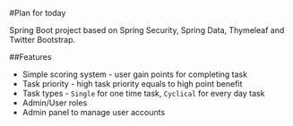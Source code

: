 #Plan for today

Spring Boot project based on Spring Security, Spring Data, Thymeleaf and Twitter Bootstrap.

##Features
- Simple scoring system - user gain points for completing task
- Task priority - high task priority equals to high point benefit
- Task types - `Single` for one time task, `Cyclical` for every day task
- Admin/User roles
- Admin panel to manage user accounts
